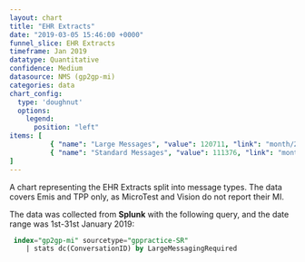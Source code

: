 ```yaml
---
layout: chart
title: "EHR Extracts"
date: "2019-03-05 15:46:00 +0000"
funnel_slice: EHR Extracts
timeframe: Jan 2019
datatype: Quantitative
confidence: Medium
datasource: NMS (gp2gp-mi)
categories: data
chart_config: 
  type: 'doughnut'
  options:
    legend:
      position: "left"
items: [
          { "name": "Large Messages", "value": 120711, "link": "month/2019-01/extracts/large/large" },
          { "name": "Standard Messages", "value": 111376, "link": "month/2019-01/extracts/standard/standard" }
] 
---
```

A chart representing the EHR Extracts split into message types. The data covers Emis and TPP only, as MicroTest and Vision do not report their MI.

The data was collected from **Splunk** with the following query, and the date range was 1st-31st January 2019:

```sql
 index="gp2gp-mi" sourcetype="gppractice-SR"
    | stats dc(ConversationID) by LargeMessagingRequired
```
